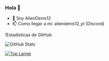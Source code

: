 ### Hola 👋
- 🚀 Soy AlienDenis12
- 📫 Como llegar a mi: aliendenis12_yt (Discord)

!Estadísticas de GitHub

![GitHub Stats](https://github-readme-stats.vercel.app/api?username=AlienDenis12&theme=radical)

[![Top Langs](https://github-readme-stats.vercel.app/api)](https://github.com/anuraghazra/github-readme-stats)

<!--
**AlienDenis12/AlienDenis12** is a ✨ _special_ ✨ repository because its `README.md` (this file) appears on your GitHub profile.

Here are some ideas to get you started:

- 🔭 I’m currently working on ...
- 🌱 I’m currently learning ...
- 👯 I’m looking to collaborate on ...
- 🤔 I’m looking for help with ...
- 💬 Ask me about ...
- 📫 How to reach me: ...
- 😄 Pronouns: ...
- ⚡ Fun fact: ...
-->
